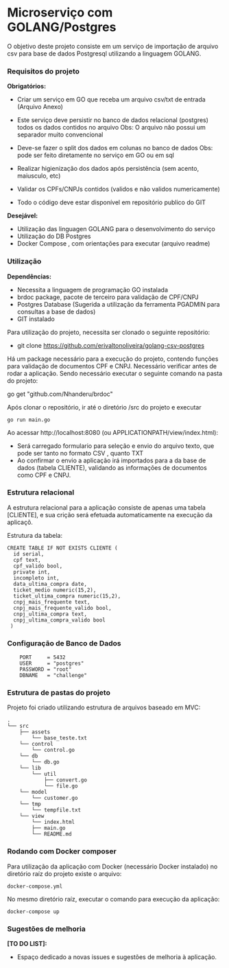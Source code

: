 # Microserviço com GOLANG/Postgres

O objetivo deste projeto consiste em um serviço de importação de arquivo csv para base de dados Postgresql utilizando a linguagem GOLANG.

### Requisitos do projeto

**Obrigatórios:**

- Criar um serviço em GO que receba um arquivo csv/txt de entrada (Arquivo Anexo)
- Este serviço deve persistir no banco de dados relacional (postgres) todos os dados contidos no arquivo
  Obs: O arquivo não possui um separador muito convencional

- Deve-se fazer o split dos dados em colunas no banco de dados
  Obs: pode ser feito diretamente no serviço em GO ou em sql

- Realizar higienização dos dados após persistência (sem acento, maiusculo, etc)
- Validar os CPFs/CNPJs contidos (validos e não validos numericamente)
- Todo o código deve estar disponível em repositório publico do GIT

**Desejável:**

- Utilização das linguagen GOLANG para o desenvolvimento do serviço
- Utilização do DB Postgres
- Docker Compose , com orientações para executar (arquivo readme)

### Utilização

**Dependências:**

- Necessita a linguagem de programação GO instalada
- brdoc package, pacote de terceiro para validação de CPF/CNPJ
- Postgres Database (Sugerida a utilização da ferramenta PGADMIN para consultas a base de dados)
- GIT instalado

Para utilização do projeto, necessita ser clonado o seguinte repositório:

- git clone https://github.com/erivaltonoliveira/golang-csv-postgres

Há um package necessário para a execução do projeto, contendo funções para validação de documentos CPF e CNPJ. Necessário verificar antes de rodar a aplicação. Sendo necessário executar o seguinte comando na pasta do projeto:

go get "github.com/Nhanderu/brdoc"

Após clonar o repositório, ir até o diretório /src do projeto e executar

```
go run main.go
```

Ao acessar http://localhost:8080 (ou APPLICATIONPATH/view/index.html):

- Será carregado formulario para seleção e envio do arquivo texto, que pode ser tanto no formato CSV , quanto TXT
- Ao confirmar o envio a aplicação irá importados para a da base de dados (tabela CLIENTE), validando as informações de documentos como CPF e CNPJ.

### Estrutura relacional

A estrutura relacional para a aplicação consiste de apenas uma tabela [CLIENTE], e sua crição será efetuada automaticamente na execução da aplicaçõ.

Estrutura da tabela:

```
CREATE TABLE IF NOT EXISTS CLIENTE (
  id serial,
  cpf text,
  cpf_valido bool,
  private int,
  incompleto int,
  data_ultima_compra date,
  ticket_medio numeric(15,2),
  ticket_ultima_compra numeric(15,2),
  cnpj_mais_frequente text,
  cnpj_mais_frequente_valido bool,
  cnpj_ultima_compra text,
  cnpj_ultima_compra_valido bool
 )
```

### Configuração de Banco de Dados

```HOST     = "localhost"
	PORT     = 5432
	USER     = "postgres"
	PASSWORD = "root"
	DBNAME   = "challenge"
```

### Estrutura de pastas do projeto

Projeto foi criado utilizando estrutura de arquivos baseado em MVC:

```
.
└── src
    ├── assets
        └── base_teste.txt
    └── control
        └── control.go
    └── db
        └── db.go
    └── lib
        └── util
        	├── convert.go
        	└── file.go
    └── model
        └── customer.go
    └── tmp
        └── tempfile.txt
    └── view
        └── index.html
        ├── main.go
        └── README.md

```

### Rodando com Docker composer

Para utilização da aplicação com Docker (necessário Docker instalado) no diretório raíz do projeto existe o arquivo:

```
docker-compose.yml
```

No mesmo diretório raíz, executar o comando para execução da aplicação:

```
docker-compose up
```

### Sugestões de melhoria

**[TO DO LIST]:**

- Espaço dedicado a novas issues e sugestões de melhoria à aplicação.
